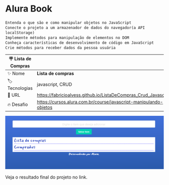 # Alura Book



    

    Entenda o que são e como manipular objetos no JavaScript
    Conecte o projeto a um armazenador de dados do navegador(a API localStorage)
    Implemente métodos para manipulação de elementos no DOM
    Conheça características de desenvolvimento de código em JavaScript
    Crie métodos para receber dados da pessoa usuária





| :placard: Lista de Compras |     |
| -------------  | --- |
| :sparkles: Nome        | **Lista de compras**
| :label: Tecnologias | javascript, CRUD 
| :rocket: URL         |https://fabricioalvess.github.io/ListaDeCompras_Crud_Javascript/
| :fire: Desafio     | https://cursos.alura.com.br/course/javascript-manipulando-objetos

<!-- Inserir imagem com a #vitrinedev ao final do link -->
![](https://github.com/fabricioalvess/ListaDeCompras_Crud_Javascript/blob/master/assets/img/printProjeto.png#vitrinedev)





Veja o resultado final do projeto no link.

 
